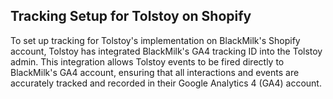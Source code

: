 ## Tracking Setup for Tolstoy on Shopify

To set up tracking for Tolstoy's implementation on BlackMilk's Shopify account, Tolstoy has integrated BlackMilk's GA4 tracking ID into the Tolstoy admin. This integration allows Tolstoy events to be fired directly to BlackMilk's GA4 account, ensuring that all interactions and events are accurately tracked and recorded in their Google Analytics 4 (GA4) account.
